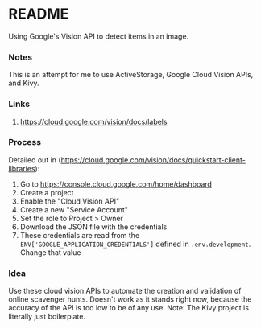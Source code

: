 # README

Using Google's Vision API to detect items in an image.

### Notes

This is an attempt for me to use ActiveStorage, Google Cloud Vision APIs, and Kivy.

### Links

1. https://cloud.google.com/vision/docs/labels


### Process

Detailed out in (https://cloud.google.com/vision/docs/quickstart-client-libraries):

1. Go to https://console.cloud.google.com/home/dashboard
1. Create a project
1. Enable the "Cloud Vision API"
1. Create a new "Service Account"
1. Set the role to Project > Owner
1. Download the JSON file with the credentials
1. These credentials are read from the `ENV['GOOGLE_APPLICATION_CREDENTIALS']` defined in `.env.development`. Change that value

### Idea

Use these cloud vision APIs to automate the creation and validation of online scavenger hunts. Doesn't work as it stands right now, because the accuracy of the API is too low to be of any use. Note: The Kivy project is literally just boilerplate.
